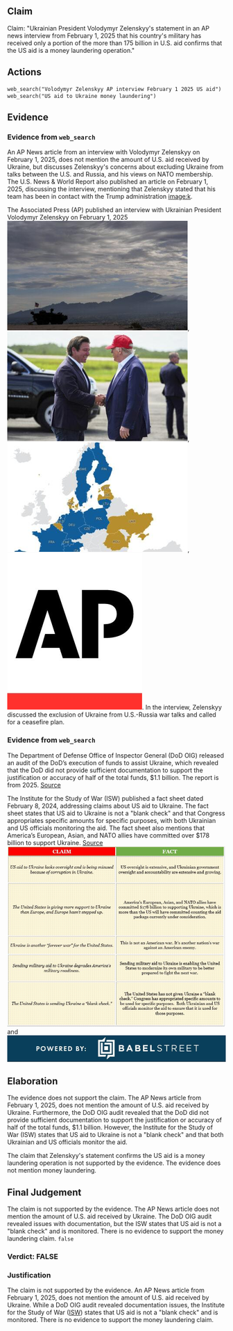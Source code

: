 ## Claim
Claim: "Ukrainian President Volodymyr Zelenskyy's statement in an AP news interview from February 1, 2025 that his country's military has received only a portion of the more than 175 billion in U.S. aid confirms that the US aid is a money laundering operation."

## Actions
```
web_search("Volodymyr Zelenskyy AP interview February 1 2025 US aid")
web_search("US aid to Ukraine money laundering")
```

## Evidence
### Evidence from `web_search`
An AP News article from an interview with Volodymyr Zelenskyy on February 1, 2025, does not mention the amount of U.S. aid received by Ukraine, but discusses Zelenskyy's concerns about excluding Ukraine from talks between the U.S. and Russia, and his views on NATO membership. The U.S. News & World Report also published an article on February 1, 2025, discussing the interview, mentioning that Zelenskyy stated that his team has been in contact with the Trump administration <image:k>.

The Associated Press (AP) published an interview with Ukrainian President Volodymyr Zelenskyy on February 1, 2025 ![image 2120](media/2025-08-07_19-52-1754596332-296109.jpg), ![image 2121](media/2025-08-07_19-52-1754596332-516251.jpg), ![image 2122](media/2025-08-07_19-52-1754596332-754195.jpg), ![image 2123](media/2025-08-07_19-52-1754596332-978175.jpg). In the interview, Zelenskyy discussed the exclusion of Ukraine from U.S.-Russia war talks and called for a ceasefire plan.


### Evidence from `web_search`
The Department of Defense Office of Inspector General (DoD OIG) released an audit of the DoD’s execution of funds to assist Ukraine, which revealed that the DoD did not provide sufficient documentation to support the justification or accuracy of half of the total funds, $1.1 billion. The report is from 2025. [Source](https://www.dodig.mil/In-the-Spotlight/Article/3940692/press-release-audit-of-the-dods-execution-of-funds-to-assist-ukraine-report-no/)

The Institute for the Study of War (ISW) published a fact sheet dated February 8, 2024, addressing claims about US aid to Ukraine. The fact sheet states that US aid to Ukraine is not a "blank check" and that Congress appropriates specific amounts for specific purposes, with both Ukrainian and US officials monitoring the aid. The fact sheet also mentions that America’s European, Asian, and NATO allies have committed over $178 billion to support Ukraine. [Source](https://www.understandingwar.org/backgrounder/fact-sheet-us-assistance-ukraine) ![image 3835](media/2025-08-22_23-51-1755906677-227417.jpg) and ![image 3836](media/2025-08-22_23-51-1755906677-937291.jpg)


## Elaboration
The evidence does not support the claim. The AP News article from February 1, 2025, does not mention the amount of U.S. aid received by Ukraine. Furthermore, the DoD OIG audit revealed that the DoD did not provide sufficient documentation to support the justification or accuracy of half of the total funds, $1.1 billion. However, the Institute for the Study of War (ISW) states that US aid to Ukraine is not a "blank check" and that both Ukrainian and US officials monitor the aid.

The claim that Zelenskyy's statement confirms the US aid is a money laundering operation is not supported by the evidence. The evidence does not mention money laundering.


## Final Judgement
The claim is not supported by the evidence. The AP News article does not mention the amount of U.S. aid received by Ukraine. The DoD OIG audit revealed issues with documentation, but the ISW states that US aid is not a "blank check" and is monitored. There is no evidence to support the money laundering claim. `false`

### Verdict: FALSE

### Justification
The claim is not supported by the evidence. An AP News article from February 1, 2025, does not mention the amount of U.S. aid received by Ukraine. While a DoD OIG audit revealed documentation issues, the Institute for the Study of War ([ISW](https://www.understandingwar.org/backgrounder/fact-sheet-us-assistance-ukraine)) states that US aid is not a "blank check" and is monitored. There is no evidence to support the money laundering claim.
